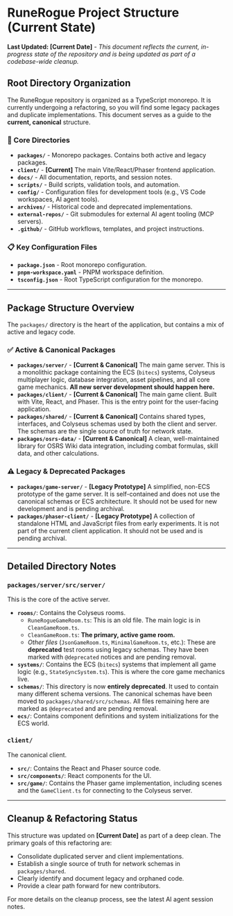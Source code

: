 # RuneRogue Project Structure (Current State)

**Last Updated: [Current Date]** - _This document reflects the current, in-progress state of the repository and is being updated as part of a codebase-wide cleanup._

## Root Directory Organization

The RuneRogue repository is organized as a TypeScript monorepo. It is currently undergoing a refactoring, so you will find some legacy packages and duplicate implementations. This document serves as a guide to the **current, canonical** structure.

### 📁 Core Directories

- **`packages/`** - Monorepo packages. Contains both active and legacy packages.
- **`client/`** - **[Current]** The main Vite/React/Phaser frontend application.
- **`docs/`** - All documentation, reports, and session notes.
- **`scripts/`** - Build scripts, validation tools, and automation.
- **`config/`** - Configuration files for development tools (e.g., VS Code workspaces, AI agent tools).
- **`archives/`** - Historical code and deprecated implementations.
- **`external-repos/`** - Git submodules for external AI agent tooling (MCP servers).
- **`.github/`** - GitHub workflows, templates, and project instructions.

### 📋 Key Configuration Files

- **`package.json`** - Root monorepo configuration.
- **`pnpm-workspace.yaml`** - PNPM workspace definition.
- **`tsconfig.json`** - Root TypeScript configuration for the monorepo.

---

## Package Structure Overview

The `packages/` directory is the heart of the application, but contains a mix of active and legacy code.

### ✅ Active & Canonical Packages

- **`packages/server/`** - **[Current & Canonical]** The main game server. This is a monolithic package containing the ECS (`bitecs`) systems, Colyseus multiplayer logic, database integration, asset pipelines, and all core game mechanics. **All new server development should happen here.**
- **`packages/client/`** - **[Current & Canonical]** The main game client. Built with Vite, React, and Phaser. This is the entry point for the user-facing application.
- **`packages/shared/`** - **[Current & Canonical]** Contains shared types, interfaces, and Colyseus schemas used by both the client and server. The schemas are the single source of truth for network state.
- **`packages/osrs-data/`** - **[Current & Canonical]** A clean, well-maintained library for OSRS Wiki data integration, including combat formulas, skill data, and other calculations.

### ⚠️ Legacy & Deprecated Packages

- **`packages/game-server/`** - **[Legacy Prototype]** A simplified, non-ECS prototype of the game server. It is self-contained and does not use the canonical schemas or ECS architecture. It should not be used for new development and is pending archival.
- **`packages/phaser-client/`** - **[Legacy Prototype]** A collection of standalone HTML and JavaScript files from early experiments. It is not part of the current client application. It should not be used and is pending archival.

---

## Detailed Directory Notes

### `packages/server/src/server/`

This is the core of the active server.

- **`rooms/`**: Contains the Colyseus rooms.
  - `RuneRogueGameRoom.ts`: This is an old file. The main logic is in `CleanGameRoom.ts`.
  - `CleanGameRoom.ts`: **The primary, active game room.**
  - _Other files_ (`JsonGameRoom.ts`, `MinimalGameRoom.ts`, etc.): These are **deprecated** test rooms using legacy schemas. They have been marked with `@deprecated` notices and are pending removal.
- **`systems/`**: Contains the ECS (`bitecs`) systems that implement all game logic (e.g., `StateSyncSystem.ts`). This is where the core game mechanics live.
- **`schemas/`**: This directory is now **entirely deprecated**. It used to contain many different schema versions. The canonical schemas have been moved to `packages/shared/src/schemas`. All files remaining here are marked as `@deprecated` and are pending removal.
- **`ecs/`**: Contains component definitions and system initializations for the ECS world.

### `client/`

The canonical client.

- **`src/`**: Contains the React and Phaser source code.
- **`src/components/`**: React components for the UI.
- **`src/game/`**: Contains the Phaser game implementation, including scenes and the `GameClient.ts` for connecting to the Colyseus server.

---

## Cleanup & Refactoring Status

This structure was updated on **[Current Date]** as part of a deep clean. The primary goals of this refactoring are:

- Consolidate duplicated server and client implementations.
- Establish a single source of truth for network schemas in `packages/shared`.
- Clearly identify and document legacy and orphaned code.
- Provide a clear path forward for new contributors.

For more details on the cleanup process, see the latest AI agent session notes.
